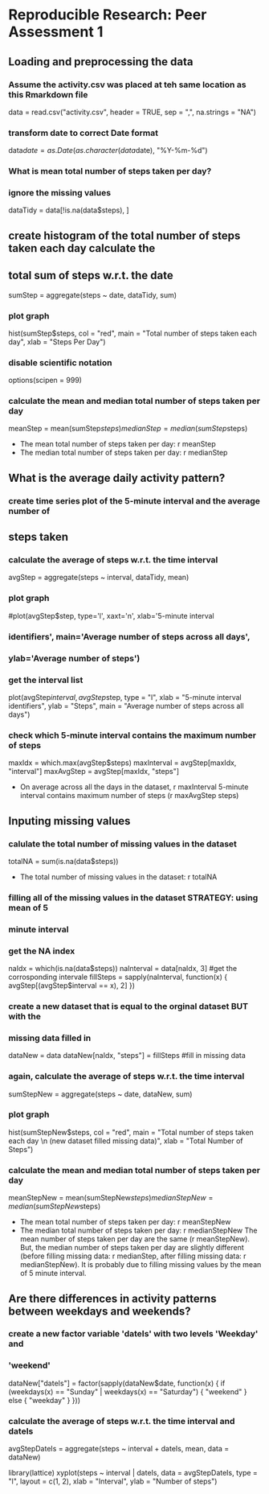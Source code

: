# Reproducible Research: Peer Assessment 1

## Loading and preprocessing the data

### Assume the activity.csv was placed at teh same location as this Rmarkdown file
data = read.csv("activity.csv", header = TRUE, sep = ",", na.strings = "NA")

### transform date to correct Date format
data$date = as.Date(as.character(data$date), "%Y-%m-%d")

### What is mean total number of steps taken per day?

### ignore the missing values
dataTidy = data[!is.na(data$steps), ]

## create histogram of the total number of steps taken each day calculate the
## total sum of steps w.r.t. the date
sumStep = aggregate(steps ~ date, dataTidy, sum)
### plot graph
hist(sumStep$steps, col = "red", main = "Total number of steps taken each day", 
    xlab = "Steps Per Day")
### disable scientific notation
options(scipen = 999)
### calculate the mean and median total number of steps taken per day
meanStep = mean(sumStep$steps)
medianStep = median(sumStep$steps)
- The mean total number of steps taken per day: r meanStep
- The median total number of steps taken per day: r medianStep

## What is the average daily activity pattern?
### create time series plot of the 5-minute interval and the average number of
## steps taken

### calculate the average of steps w.r.t. the time interval
avgStep = aggregate(steps ~ interval, dataTidy, mean)

### plot graph 
#plot(avgStep$step, type='l', xaxt='n', xlab='5-minute interval
### identifiers', main='Average number of steps across all days',
### ylab='Average number of steps')

### get the interval list
plot(avgStep$interval, avgStep$step, type = "l", xlab = "5-minute interval identifiers", 
    ylab = "Steps", main = "Average number of steps across all days")

### check which 5-minute interval contains the maximum number of steps
maxIdx = which.max(avgStep$steps)
maxInterval = avgStep[maxIdx, "interval"]
maxAvgStep = avgStep[maxIdx, "steps"]
- On average across all the days in the dataset, r maxInterval 5-minute interval contains maximum number of steps (r maxAvgStep steps)

## Inputing missing values
### calulate the total number of missing values in the dataset
totalNA = sum(is.na(data$steps))

- The total number of missing values in the dataset: r totalNA

### filling all of the missing values in the dataset STRATEGY: using mean of 5
### minute interval

### get the NA index
naIdx = which(is.na(data$steps))
naInterval = data[naIdx, 3]  #get the corrosponding intervale
fillSteps = sapply(naInterval, function(x) {
    avgStep[(avgStep$interval == x), 2]
})

### create a new dataset that is equal to the orginal dataset BUT with the
### missing data filled in
dataNew = data
dataNew[naIdx, "steps"] = fillSteps  #fill in missing data

### again, calculate the average of steps w.r.t. the time interval
sumStepNew = aggregate(steps ~ date, dataNew, sum)
### plot graph
hist(sumStepNew$steps, col = "red", main = "Total number of steps taken each day \n (new dataset filled missing data)", 
    xlab = "Total Number of Steps")
### calculate the mean and median total number of steps taken per day
meanStepNew = mean(sumStepNew$steps)
medianStepNew = median(sumStepNew$steps)

- The mean total number of steps taken per day: r meanStepNew
- The median total number of steps taken per day: r medianStepNew
The mean number of steps taken per day are the same (r meanStepNew). But, the median number of steps taken per day are slightly different (before filling missing data: r medianStep, after filling missing data: r medianStepNew). It is probably due to filling missing values by the mean of 5 minute interval.



## Are there differences in activity patterns between weekdays and weekends?
### create a new factor variable 'dateIs' with two levels 'Weekday' and
### 'weekend'
dataNew["dateIs"] = factor(sapply(dataNew$date, function(x) {
    if (weekdays(x) == "Sunday" | weekdays(x) == "Saturday") {
        "weekend"
    } else {
        "weekday"
    }
}))

### calculate the average of steps w.r.t. the time interval and dateIs
avgStepDateIs = aggregate(steps ~ interval + dateIs, mean, data = dataNew)

library(lattice)
xyplot(steps ~ interval | dateIs, data = avgStepDateIs, type = "l", layout = c(1, 
    2), xlab = "Interval", ylab = "Number of steps")
